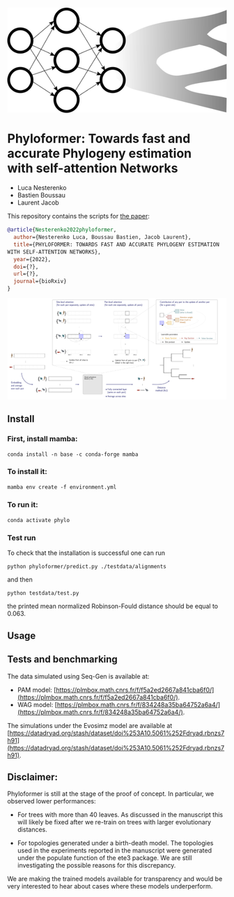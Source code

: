 

<p align="center">
  <img src="https://github.com/lucanest/Phyloformer/blob/main/phyloformer.png">
</p>

# Phyloformer: Towards fast and accurate Phylogeny estimation<br/> with self-attention Networks

- Luca Nesterenko
- Bastien Boussau
- Laurent Jacob

This repository contains the scripts for [the paper](https://arxiv.org/abs/???):


```bibtex
@article{Nesterenko2022phyloformer,
  author={Nesterenko Luca, Boussau Bastien, Jacob Laurent},
  title={PHYLOFORMER: TOWARDS FAST AND ACCURATE PHYLOGENY ESTIMATION
WITH SELF-ATTENTION NETWORKS},
  year={2022},
  doi={?},
  url={?},
  journal={bioRxiv}
}
```

![](sketch.png)

## Install
### First, install mamba:
```
conda install -n base -c conda-forge mamba
```

### To install it:
```
mamba env create -f environment.yml
```

### To run it:

`conda activate phylo`

### Test run
To check that the installation is successful one can run

```
python phyloformer/predict.py ./testdata/alignments
```
and then 
```
python testdata/test.py
```
the printed mean normalized Robinson-Fould distance should be equal to 0.063.


## Usage

## Tests and benchmarking
The data simulated using Seq-Gen is available at:

- PAM model: [https://plmbox.math.cnrs.fr/f/f5a2ed2667a841cba6f0/](https://plmbox.math.cnrs.fr/f/f5a2ed2667a841cba6f0/).
- WAG model: [https://plmbox.math.cnrs.fr/f/834248a35ba64752a6a4/](https://plmbox.math.cnrs.fr/f/834248a35ba64752a6a4/).

The simulations under the Evosimz model are available at [https://datadryad.org/stash/dataset/doi%253A10.5061%252Fdryad.rbnzs7h91](https://datadryad.org/stash/dataset/doi%253A10.5061%252Fdryad.rbnzs7h91).

## Disclaimer:

Phyloformer is still at the stage of the proof of concept. In
particular, we observed lower performances:

- For trees with more than 40 leaves. As discussed in the manuscript
  this will likely be fixed after we re-train on trees with larger
  evolutionary distances.

- For topologies generated under a birth-death model. The topologies
  used in the experiments reported in the manuscript were generated
  under the populate function of the ete3 package. We are still
  investigating the possible reasons for this discrepancy.

We are making the trained models available for transparency and would
be very interested to hear about cases where these models
underperform.
